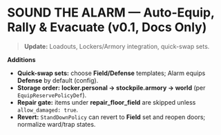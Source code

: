 # SOUND THE ALARM — Auto-Equip, Rally & Evacuate (v0.1, Docs Only)
> **Update:** Loadouts, Lockers/Armory integration, quick-swap sets.

**Additions**
- **Quick-swap sets:** choose **Field/Defense** templates; Alarm equips **Defense** by default (config).
- **Storage order:** **locker.personal → stockpile.armory → world** (per `EquipReservePolicyDef`).
- **Repair gate:** items under **repair_floor_field** are skipped unless `allow_damaged: true`.
- **Revert:** `StandDownPolicy` can revert to **Field** set and reopen doors; normalize ward/trap states.
